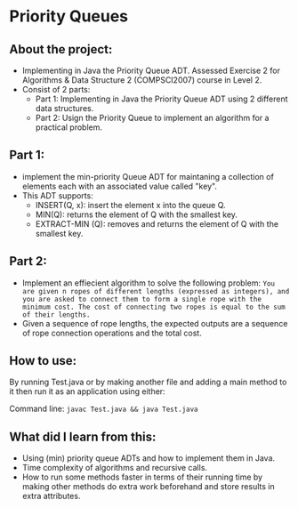 # Priority Queues
## About the project:
- Implementing in Java the Priority Queue ADT. Assessed Exercise 2 for Algorithms &amp; Data Structure 2 (COMPSCI2007) course in Level 2.
- Consist of 2 parts:
  -   Part 1: Implementing in Java the Priority Queue ADT using 2 different data structures.
  -   Part 2: Usign the Priority Queue to implement an algorithm for a practical problem.

## Part 1:
- implement the min-priority Queue ADT for maintaning a collection of elements each with an associated value called "key".
- This ADT supports:
  - INSERT(Q, x): insert the element x into the queue Q. 
  - MIN(Q): returns the element of Q with the smallest key.
  - EXTRACT-MIN (Q): removes and returns the element of Q with the smallest key.


## Part 2:
- Implement an effiecient algorithm to solve the following problem:
`You are given n ropes of different lengths (expressed as integers), and you are asked to connect them to form a single rope with the minimum cost. The cost of connecting two ropes is equal to the sum of their lengths. `
- Given a sequence of rope lengths, the expected outputs are a sequence of rope connection operations and the total cost.

## How to use:
By running Test.java or by making another file and adding a main method to it then run it as an application using either:

Command line: `javac Test.java && java Test.java`

## What did I learn from this:
- Using (min) priority queue ADTs and how to implement them in Java.
- Time complexity of algorithms and recursive calls.
- How to run some methods faster in terms of their running time by making other methods do extra work beforehand and store results in extra attributes.


